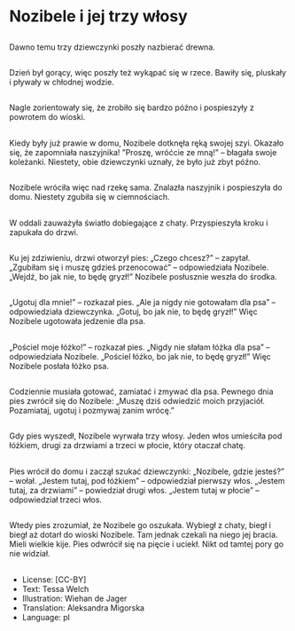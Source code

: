 # Nozibele i jej trzy włosy

##
Dawno temu trzy dziewczynki poszły nazbierać drewna.

##
Dzień był gorący, więc poszły też wykąpać się w rzece. Bawiły się, pluskały i pływały w chłodnej wodzie.

##
Nagle zorientowały się, że zrobiło się bardzo późno i pospieszyły z powrotem do wioski.

##
Kiedy były już prawie w domu, Nozibele dotknęła ręką swojej szyi. Okazało się, że zapomniała naszyjnika! ”Proszę, wróćcie ze mną!” – błagała swoje koleżanki. Niestety, obie dziewczynki uznały, że było już zbyt późno.

##
Nozibele wróciła więc nad rzekę sama. Znalazła naszyjnik i pospieszyła do domu. Niestety zgubiła się w ciemnościach.

##
W oddali zauważyła światło dobiegające z chaty. Przyspieszyła kroku i zapukała do drzwi.

##
Ku jej zdziwieniu, drzwi otworzył pies: „Czego chcesz?” – zapytał. „Zgubiłam się i muszę gdzieś przenocować” – odpowiedziała Nozibele. „Wejdź, bo jak nie, to będę gryzł!” Nozibele posłusznie weszła do środka.

##
„Ugotuj dla mnie!” – rozkazał pies. „Ale ja nigdy nie gotowałam dla psa” – odpowiedziała dziewczynka. „Gotuj, bo jak nie, to będę gryzł!” Więc Nozibele ugotowała jedzenie dla psa.

##
„Pościel moje łóżko!” – rozkazał pies. „Nigdy nie słałam łóżka dla psa” – odpowiedziała Nozibele. „Pościel łóżko, bo jak nie, to będę gryzł!” Więc Nozibele posłała łóżko psa.

##
Codziennie musiała gotować, zamiatać i zmywać dla psa. Pewnego dnia pies zwrócił się do Nozibele: „Muszę dziś odwiedzić moich przyjaciół. Pozamiataj, ugotuj i pozmywaj zanim wrócę.”

##
Gdy pies wyszedł, Nozibele wyrwała trzy włosy. Jeden włos umieściła pod łóżkiem, drugi za drzwiami a trzeci w płocie, który otaczał chatę.

##
Pies wrócił do domu i zaczął szukać dziewczynki: „Nozibele, gdzie jesteś?” – wołał. „Jestem tutaj, pod łóżkiem” – odpowiedział pierwszy włos. „Jestem tutaj, za drzwiami” – powiedział drugi włos. „Jestem tutaj w płocie” – odpowiedział trzeci włos.

##
Wtedy pies zrozumiał, że Nozibele go oszukała. Wybiegł z chaty, biegł i biegł aż dotarł do wioski Nozibele. Tam jednak czekali na niego jej bracia. Mieli wielkie kije. Pies odwrócił się na pięcie i uciekł. Nikt od tamtej pory go nie widział.

##
* License: [CC-BY]
* Text: Tessa Welch
* Illustration: Wiehan de Jager
* Translation: Aleksandra Migorska
* Language: pl
